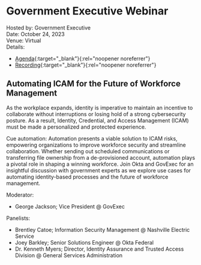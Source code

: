# Government Executive Webinar
Hosted by: Government Executive<br>
Date: October 24, 2023<br>
Venue: Virtual<br>
Details: 
- [Agenda](https://events.govexec.com/okta-automating-icam-for-the-future-of-workforce-management/){:target="_blank"}{:rel="noopener noreferrer"}
- [Recording](https://events.govexec.com/okta-automating-icam-for-the-future-of-workforce-management/on-demand/){:target="_blank"}{:rel="noopener noreferrer"}

## Automating ICAM for the Future of Workforce Management
As the workplace expands, identity is imperative to maintain an incentive to collaborate without interruptions or losing hold of a strong cybersecurity posture. As a result, Identity, Credential, and Access Management (ICAM) must be made a personalized and protected experience.

Cue automation: Automation presents a viable solution to ICAM risks, empowering organizations to improve workforce security and streamline collaboration. Whether sending out scheduled communications or transferring file ownership from a de-provisioned account, automation plays a pivotal role in shaping a winning workforce. Join Okta and GovExec for an insightful discussion with government experts as we explore use cases for automating identity-based processes and the future of workforce management.

Moderator: 
- George Jackson; Vice President @ GovExec

Panelists:
- Brentley Catoe; Information Security Management @ Nashville Electric Service
- Joey Barkley; Senior Solutions Engineer @ Okta Federal
- Dr. Kenneth Myers; Director, Identity Assurance and Trusted Access Division @ General Services Administration
